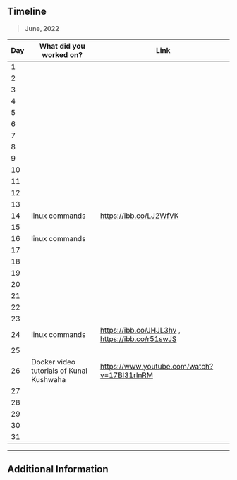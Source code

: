 ## Timeline

> **June, 2022**

|Day|What did you worked on?|Link|
|-------|------|--------|
|1|||
|2|||
|3|||
|4|||
|5|||
|6|||
|7|||
|8|||
|9|||
|10|||
|11|||
|12|||
|13|||
|14| linux commands | https://ibb.co/LJ2WfVK |
|15|||
|16| linux commands ||
|17|||
|18|||
|19|||
|20|||
|21|||
|22|||
|23|||
|24| linux commands | https://ibb.co/JHJL3hv , https://ibb.co/r51swJS |
|25|||
|26| Docker video tutorials of Kunal Kushwaha | https://www.youtube.com/watch?v=17Bl31rlnRM |
|27|||
|28|||
|29|||
|30|||
|31|||



---

## Additional Information
